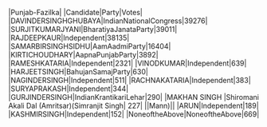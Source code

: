  
|Punjab-Fazilka|
|Candidate|Party|Votes|
|DAVINDERSINGHGHUBAYA|IndianNationalCongress|39276|
|SURJITKUMARJYANI|BharatiyaJanataParty|39011|
|RAJDEEPKAUR|Independent|38135|
|SAMARBIRSINGHSIDHU|AamAadmiParty|16404|
|KIRTICHOUDHARY|AapnaPunjabParty|3892|
|RAMESHKATARIA|Independent|2321|
|VINODKUMAR|Independent|639|
|HARJEETSINGH|BahujanSamajParty|630|
|NAGINDERSINGH|Independent|511|
|RACHNAKATARIA|Independent|383|
|SURYAPRAKASH|Independent|344|
|GURJINDERSINGH|IndianKrantikariLehar|290|
|MAKHAN SINGH          |Shiromani Akali Dal (Amritsar)(Simranjit Singh|  227|
||Mann)||
|ARUN|Independent|189|
|KASHMIRSINGH|Independent|152|
|NoneoftheAbove|NoneoftheAbove|669|
